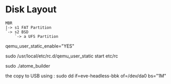 # Disk Layout

```
MBR
|-> s1 FAT Partition
`-> s2 BSD
    `-> a UFS Partition
```
qemu_user_static_enable="YES"

sudo /usr/local/etc/rc.d/qemu_user_static start
etc/rc

sudo ./atome_builder

the copy to USB using : 
sudo dd if=eve-headless-bbk  of=/dev/da0 bs="1M"
